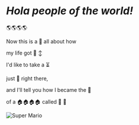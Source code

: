 

# *Hola people of the world!* #

    
  :earth_americas::earth_americas::earth_americas::earth_americas:

Now this is a :green_book: all about how

  my life got :arrows_counterclockwise: :arrow_up_down:

I'd like to take a :hourglass_flowing_sand:

  just :seat: right there, 

and I'll tell you how I became the :crown:

  of a :house::house::house::house: called :bell: :dash:


![Super Mario](http://www.personal.psu.edu/sdh5174/Mario_png.png)

